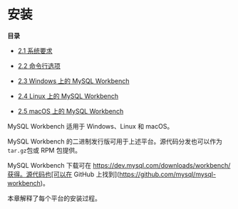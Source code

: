 # 安装

**目录**

- [2.1 系统要求](https://dev.mysql.com/doc/workbench/en/wb-requirements.html)

- [2.2 命令行选项](https://dev.mysql.com/doc/workbench/en/wb-command-line-options.html)

- [2.3 Windows 上的 MySQL Workbench](https://dev.mysql.com/doc/workbench/en/wb-windows.html)

- [2.4 Linux 上的 MySQL Workbench](https://dev.mysql.com/doc/workbench/en/wb-linux.html)

- [2.5 macOS 上的 MySQL Workbench](https://dev.mysql.com/doc/workbench/en/wb-mac.html)

  

MySQL Workbench 适用于 Windows、Linux 和 macOS。

MySQL Workbench 的二进制发行版可用于上述平台。源代码分发也可以作为 `tar.gz`包或 RPM 包提供。

MySQL Workbench 下载可在 https://dev.mysql.com/downloads/workbench/获得。源代码也[可以在 GitHub 上找到](https://github.com/mysql/mysql-workbench)。

本章解释了每个平台的安装过程。